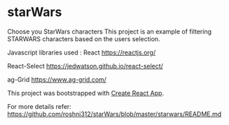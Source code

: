 # starWars
Choose you StarWars characters 
This project is an example of filtering STARWARS characters based on the users selection.

Javascript libraries used : 
React https://reactjs.org/

React-Select https://jedwatson.github.io/react-select/

ag-Grid https://www.ag-grid.com/

This project was bootstrapped with [Create React App](https://github.com/facebookincubator/create-react-app).

For more details refer: https://github.com/roshni312/starWars/blob/master/starwars/README.md
